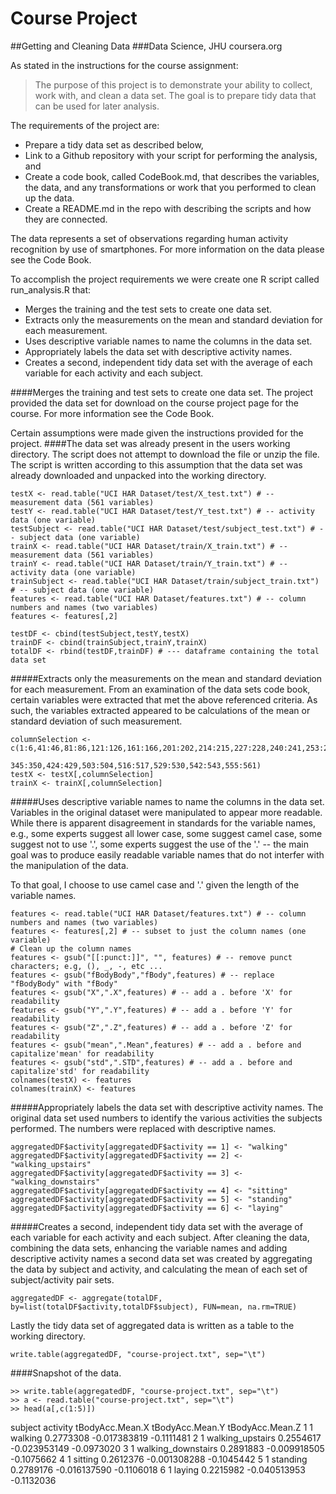 Course Project
===
##Getting and Cleaning Data
###Data Science, JHU coursera.org

As stated in the instructions for the course assignment:
>The purpose of this project is to demonstrate your ability to collect, work with, and clean a data set. The goal is to prepare tidy data that can be used for later analysis. 

The requirements of the project are:

* Prepare a tidy data set as described below, 
* Link to a Github repository with your script for performing the analysis, and 
* Create a code book, called CodeBook.md, that describes the variables, the data, and any transformations or work that you performed to clean up the data. 
* Create a README.md in the repo with describing the scripts and how they are connected. 

The data represents a set of observations regarding human activity recognition by use of smartphones.  For more information on the data please see the Code Book.

To accomplish the project requirements we were create one R script called run_analysis.R that:

* Merges the training and the test sets to create one data set.
* Extracts only the measurements on the mean and standard deviation for each measurement. 
* Uses descriptive variable names to name the columns in the data set.
* Appropriately labels the data set with descriptive activity names. 
* Creates a second, independent tidy data set with the average of each variable for each activity and each subject.

####Merges the training and test sets to create one data set.
The project provided the data set for download on the course project page for the course.  For more information see the Code Book.

Certain assumptions were made given the instructions provided for the project.
####The data set was already present in the users working directory.
The script does not attempt to download the file or unzip the file.
The script is written according to this assumption that the data set was already downloaded and unpacked into the working directory.

```
testX <- read.table("UCI HAR Dataset/test/X_test.txt") # -- measurement data (561 variables)
testY <- read.table("UCI HAR Dataset/test/Y_test.txt") # -- activity data (one variable)
testSubject <- read.table("UCI HAR Dataset/test/subject_test.txt") # -- subject data (one variable)
trainX <- read.table("UCI HAR Dataset/train/X_train.txt") # -- measurement data (561 variables)
trainY <- read.table("UCI HAR Dataset/train/Y_train.txt") # -- activity data (one variable)
trainSubject <- read.table("UCI HAR Dataset/train/subject_train.txt") # -- subject data (one variable)
features <- read.table("UCI HAR Dataset/features.txt") # -- column numbers and names (two variables)
features <- features[,2]
```

```
testDF <- cbind(testSubject,testY,testX)
trainDF <- cbind(trainSubject,trainY,trainX)
totalDF <- rbind(testDF,trainDF) # --- dataframe containing the total data set
```

#####Extracts only the measurements on the mean and standard deviation for each measurement.
From an examination of the data sets code book, certain variables were extracted that met the above referenced criteria.  As such, the variables extracted appeared to be calculations of the mean or standard deviation of such measurement.

```
columnSelection <- c(1:6,41:46,81:86,121:126,161:166,201:202,214:215,227:228,240:241,253:254,266:271,
                     345:350,424:429,503:504,516:517,529:530,542:543,555:561)
testX <- testX[,columnSelection] 
trainX <- trainX[,columnSelection]
```

#####Uses descriptive variable names to name the columns in the data set.
Variables in the original dataset were manipulated to appear more readable.  While there is apparent disagreement in standards for the variable names, e.g., some experts suggest all lower case, some suggest camel case, some suggest not to use '.', some experts suggest the use of the '.' -- the main goal was to produce easily readable variable names that do not interfer with the manipulation of the data.

To that goal, I choose to use camel case and '.' given the length of the variable names.
```
features <- read.table("UCI HAR Dataset/features.txt") # -- column numbers and names (two variables)
features <- features[,2] # -- subset to just the column names (one variable)
# Clean up the column names
features <- gsub("[[:punct:]]", "", features) # -- remove punct characters; e.g, (), _, -, etc ...
features <- gsub("fBodyBody","fBody",features) # -- replace "fBodyBody" with "fBody"
features <- gsub("X",".X",features) # -- add a . before 'X' for readability
features <- gsub("Y",".Y",features) # -- add a . before 'Y' for readability
features <- gsub("Z",".Z",features) # -- add a . before 'Z' for readability
features <- gsub("mean",".Mean",features) # -- add a . before and capitalize'mean' for readability
features <- gsub("std",".STD",features) # -- add a . before and capitalize'std' for readability
colnames(testX) <- features 
colnames(trainX) <- features
```

#####Appropriately labels the data set with descriptive activity names.
The original data set used numbers to identify the various activities the subjects performed.  The numbers were replaced with descriptive names.

```
aggregatedDF$activity[aggregatedDF$activity == 1] <- "walking"
aggregatedDF$activity[aggregatedDF$activity == 2] <- "walking_upstairs"
aggregatedDF$activity[aggregatedDF$activity == 3] <- "walking_downstairs"
aggregatedDF$activity[aggregatedDF$activity == 4] <- "sitting"
aggregatedDF$activity[aggregatedDF$activity == 5] <- "standing"
aggregatedDF$activity[aggregatedDF$activity == 6] <- "laying"
```

#####Creates a second, independent tidy data set with the average of each variable for each activity and each subject.
After cleaning the data, combining the data sets, enhancing the variable names and adding descriptive activity names a second data set was created by aggregating the data by subject and activity, and calculating the mean of each set of subject/activity pair sets.

```
aggregatedDF <- aggregate(totalDF, by=list(totalDF$activity,totalDF$subject), FUN=mean, na.rm=TRUE)
```

Lastly the tidy data set of aggregated data is written as a table to the working directory.
```
write.table(aggregatedDF, "course-project.txt", sep="\t")
```

####Snapshot of the data.
```
>> write.table(aggregatedDF, "course-project.txt", sep="\t")
>> a <- read.table("course-project.txt", sep="\t")
>> head(a[,c(1:5)])
```

  subject           activity tBodyAcc.Mean.X tBodyAcc.Mean.Y tBodyAcc.Mean.Z
1       1            walking       0.2773308    -0.017383819      -0.1111481
2       1   walking_upstairs       0.2554617    -0.023953149      -0.0973020
3       1 walking_downstairs       0.2891883    -0.009918505      -0.1075662
4       1            sitting       0.2612376    -0.001308288      -0.1045442
5       1           standing       0.2789176    -0.016137590      -0.1106018
6       1             laying       0.2215982    -0.040513953      -0.1132036
